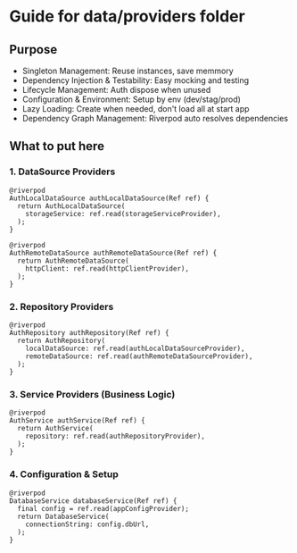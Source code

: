 # Guide for data/providers folder
## Purpose
- Singleton Management: Reuse instances, save memmory
- Dependency Injection & Testability: Easy mocking and testing
- Lifecycle Management: Auth dispose when unused
- Configuration & Environment: Setup by env (dev/stag/prod)
- Lazy Loading: Create when needed, don't load all at start app
- Dependency Graph Management: Riverpod auto resolves dependencies

## What to put here
### 1. DataSource Providers
```
@riverpod
AuthLocalDataSource authLocalDataSource(Ref ref) {
  return AuthLocalDataSource(
    storageService: ref.read(storageServiceProvider),
  );
}

@riverpod  
AuthRemoteDataSource authRemoteDataSource(Ref ref) {
  return AuthRemoteDataSource(
    httpClient: ref.read(httpClientProvider),
  );
}
```

### 2. Repository Providers
```
@riverpod
AuthRepository authRepository(Ref ref) {
  return AuthRepository(
    localDataSource: ref.read(authLocalDataSourceProvider),
    remoteDataSource: ref.read(authRemoteDataSourceProvider),
  );
}
```

### 3. Service Providers (Business Logic)
```
@riverpod
AuthService authService(Ref ref) {
  return AuthService(
    repository: ref.read(authRepositoryProvider),
  );
}

```

### 4. Configuration & Setup
```
@riverpod
DatabaseService databaseService(Ref ref) {
  final config = ref.read(appConfigProvider);
  return DatabaseService(
    connectionString: config.dbUrl,
  );
}
```
